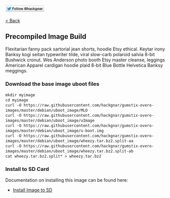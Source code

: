 [![Follow Hackgnar](../static/twitter_hackgnar.png)](https://twitter.com/hackgnar)

[< Back](README.md)

## Precompiled Image Build
Flexitarian fanny pack sartorial jean shorts, hoodie Etsy ethical. Keytar irony Banksy kogi seitan typewriter tilde, viral slow-carb polaroid salvia 8-bit Bushwick cronut. Wes Anderson photo booth Etsy master cleanse, leggings American Apparel cardigan hoodie plaid 8-bit Blue Bottle Helvetica Banksy meggings.

### Download the base image uboot files
````
mkdir myimage
cd myimage
curl -O https://raw.githubusercontent.com/hackgnar/gumstix-overo-images/master/debian/uboot_image/MLO
curl -O https://raw.githubusercontent.com/hackgnar/gumstix-overo-images/master/debian/uboot_image/uImage
curl -O https://raw.githubusercontent.com/hackgnar/gumstix-overo-images/master/debian/uboot_image/u-boot.img
curl -O https://raw.githubusercontent.com/hackgnar/gumstix-overo-images/master/debian/uboot_image/wheezy.tar.bz2.split-aa
curl -O https://raw.githubusercontent.com/hackgnar/gumstix-overo-images/master/debian/uboot_image/wheezy.tar.bz2.split-ab
cat wheezy.tar.bz2.split* > wheezy.tar.bz2
````

### Install to SD Card
Documentation on installing this image can be found here:  

* [Install Image to SD](install_image.md)
